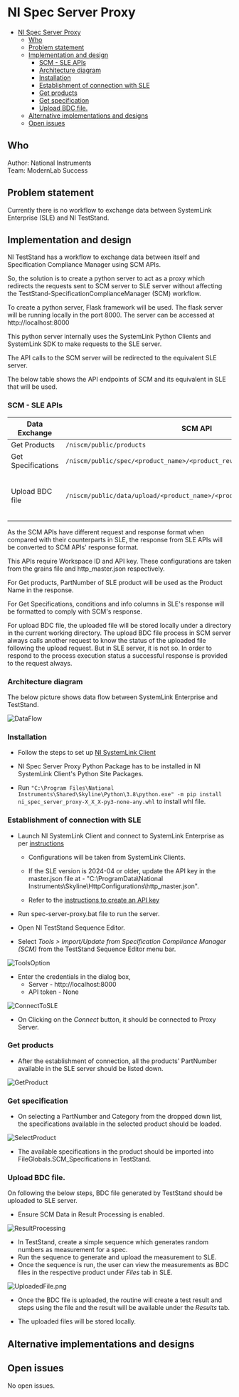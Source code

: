 # NI Spec Server Proxy

- [NI Spec Server Proxy](#ni-spec-server-proxy)
  - [Who](#who)
  - [Problem statement](#problem-statement)
  - [Implementation and design](#implementation-and-design)
    - [SCM - SLE APIs](#scm---sle-apis)
    - [Architecture diagram](#architecture-diagram)
    - [Installation](#installation)
    - [Establishment of connection with SLE](#establishment-of-connection-with-sle)
    - [Get products](#get-products)
    - [Get specification](#get-specification)
    - [Upload BDC file.](#upload-bdc-file)
  - [Alternative implementations and designs](#alternative-implementations-and-designs)
  - [Open issues](#open-issues)

## Who

Author: National Instruments <br/>
Team: ModernLab Success

## Problem statement

Currently there is no workflow to exchange data between SystemLink Enterprise (SLE) and NI TestStand.

## Implementation and design

NI TestStand has a workflow to exchange data between itself and Specification Compliance Manager using SCM APIs.

So, the solution is to create a python server to act as a proxy which redirects the requests sent to SCM server to SLE server without affecting the TestStand-SpecificationComplianceManager (SCM) workflow.

To create a python server, Flask framework will be used. The flask server will be running locally in the port 8000. The server can be accessed at http://localhost:8000

This python server internally uses the SystemLink Python Clients and SystemLink SDK to make requests to the SLE server.

The API calls to the SCM server will be redirected to the equivalent SLE server.

The below table shows the API endpoints of SCM and its equivalent in SLE that will be used.

### SCM - SLE APIs

| Data Exchange      | SCM API                                                                    | Equivalent SLE API                                                                                 |
| ------------------ | -------------------------------------------------------------------------- | -------------------------------------------------------------------------------------------------- |
| Get Products       | `/niscm/public/products`                                                   | `/v2/products`                                                                                     |
| Get Specifications | `/niscm/public/spec/<product_name>/<product_revision>`                     | `/nispec/v1/query-specs`                                                                           |
| Upload BDC file    | `/niscm/public/data/upload/<product_name>/<product_revision>/<discipline>` | `/v1/service-groups/Default/upload-files` <br/> To link the file to product: `/v2/update-products` |

As the SCM APIs have different request and response format when compared with their counterparts in SLE, the response from SLE APIs will be converted to SCM APIs' response format.

This APIs require Workspace ID and API key. These configurations are taken from the grains file and http_master.json respectively.

For Get products, PartNumber of SLE product will be used as the Product Name in the response.

For Get Specifications, conditions and info columns in SLE's response will be formatted to comply with SCM's response.

For upload BDC file, the uploaded file will be stored locally under a directory in the current working directory.
The upload BDC file process in SCM server always calls another request to know the status of the uploaded file following the upload request.
But in SLE server, it is not so. In order to respond to the process execution status a successful response is provided to the request always.

### Architecture diagram

The below picture shows data flow between SystemLink Enterprise and TestStand.

![DataFlow](DataFlow.png)

### Installation

- Follow the steps to set up [NI SystemLink Client](https://www.ni.com/docs/en-US/bundle/systemlink-enterprise/page/setting-up-systemlink-client.html#:~:text=Search%20for%20and%20install%20NI,which%20you%20want%20to%20connect)

- NI Spec Server Proxy Python Package has to be installed in NI SystemLink Client's Python Site Packages.

- Run `"C:\Program Files\National Instruments\Shared\Skyline\Python\3.8\python.exe" -m pip install ni_spec_server_proxy-X_X_X-py3-none-any.whl` to install whl file.

### Establishment of connection with SLE

- Launch NI SystemLink Client and connect to SystemLink Enterprise as per [instructions](https://www.ni.com/docs/en-US/bundle/systemlink-enterprise/page/setting-up-systemlink-client.html)

  - Configurations will be taken from SystemLink Clients.

  - If the SLE version is 2024-04 or older, update the API key in the master.json file at - "C:\ProgramData\National Instruments\Skyline\HttpConfigurations\http_master.json".

  - Refer to the [instructions to create an API key](https://www.ni.com/docs/en-US/bundle/systemlink-enterprise/page/creating-an-api-key.html)

- Run spec-server-proxy.bat file to run the server.
- Open NI TestStand Sequence Editor.
- Select *Tools > Import/Update from Specification Compliance Manager (SCM)* from the TestStand Sequence Editor menu bar.

![ToolsOption](ToolsOption.png)

- Enter the credentials in the dialog box,
  - Server - http://localhost:8000
  - API token - None

![ConnectToSLE](ConnectToSLE.png)

- On Clicking on the *Connect* button, it should be connected to Proxy Server.

### Get products

- After the establishment of connection, all the products' PartNumber available in the SLE server should be listed down.

![GetProduct](GetProducts.png)

### Get specification

- On selecting a PartNumber and Category from the dropped down list, the specifications available in the selected product should be loaded.

![SelectProduct](SelectProduct.png)

- The available specifications in the product should be imported into FileGlobals.SCM_Specifications in TestStand.

### Upload BDC file.

On following the below steps, BDC file generated by TestStand should be uploaded to SLE server.

- Ensure SCM Data in Result Processing is enabled.

![ResultProcessing](ResultProcessing.png)

- In TestStand, create a simple sequence which generates random numbers as measurement for a spec.
- Run the sequence to generate and upload the measurement to SLE.
- Once the sequence is run, the user can view the measurements as BDC files in the respective product under *Files* tab in SLE.

![UploadedFile.png](UploadedFile.png)

- Once the BDC file is uploaded, the routine will create a test result and steps using the file and the result will be available under the *Results* tab.

- The uploaded files will be stored locally.

## Alternative implementations and designs

## Open issues

No open issues.